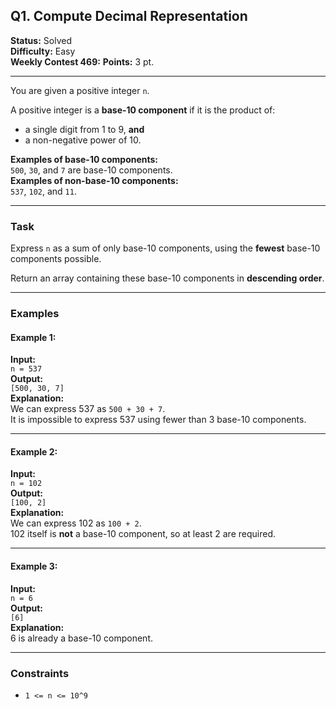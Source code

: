 ## Q1. Compute Decimal Representation

**Status:** Solved  
**Difficulty:** Easy  
**Weekly Contest 469:**
**Points:** 3 pt.

---

You are given a positive integer `n`.

A positive integer is a **base-10 component** if it is the product of:

- a single digit from 1 to 9, **and**
- a non-negative power of 10.

**Examples of base-10 components:**  
`500`, `30`, and `7` are base-10 components.  
**Examples of non-base-10 components:**  
`537`, `102`, and `11`.

---

### Task

Express `n` as a sum of only base-10 components, using the **fewest** base-10 components possible.

Return an array containing these base-10 components in **descending order**.

---

### Examples

#### Example 1:

**Input:**  
`n = 537`  
**Output:**  
`[500, 30, 7]`  
**Explanation:**  
We can express 537 as `500 + 30 + 7`.  
It is impossible to express 537 using fewer than 3 base-10 components.

---

#### Example 2:

**Input:**  
`n = 102`  
**Output:**  
`[100, 2]`  
**Explanation:**  
We can express 102 as `100 + 2`.  
102 itself is **not** a base-10 component, so at least 2 are required.

---

#### Example 3:

**Input:**  
`n = 6`  
**Output:**  
`[6]`  
**Explanation:**  
6 is already a base-10 component.

---

### Constraints

- `1 <= n <= 10^9`
